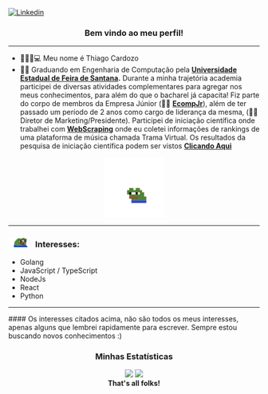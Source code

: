 [![Linkedin](https://img.shields.io/badge/Thiago%20Cardozo-blue?logo=linkedin)](https://www.linkedin.com/in/kadozo/) 

<h3 align="center">Bem vindo ao meu perfil!  </h3> 
<hr/>


- 👨🏾‍💻💻 Meu nome é Thiago Cardozo
- 🧑‍🎓 Graduando em Engenharia de Computação pela **[Universidade Estadual de Feira de Santana](http://www.uefs.br/).**
Durante a minha trajetória academia participei de diversas atividades complementares para agregar nos meus conhecimentos, para além do que o bacharel já capacita! Fiz parte do corpo de membros da Empresa Júnior (🚀💙 **[EcompJr](https://ecompjr.com.br/)**), além de ter passado um período de 2 anos como cargo de liderança da mesma, (🚀💙 Diretor de Marketing/Presidente). Participei de iniciação científica onde trabalhei com **[WebScraping](https://www.parsehub.com/blog/what-is-web-scraping/)** onde eu coletei informações de rankings de uma plataforma de música chamada Trama Virtual. Os resultados da pesquisa de iniciação científica podem ser vistos **[Clicando Aqui](http://bit.ly/plataformasdemusicabrasil)**

<div align="center">
  <img height="120em" src="https://github.com/Kadozo/Kadozo/blob/507eba08a97c6870723dc33b2285f2708fb7ba2e/assets/pepehop3x.gif">

</div>
<hr/>

### <img height="20em" src="assets/7580-pepe-happy.png"> Interesses:  ###  
- Golang
- JavaScript / TypeScript
- NodeJs
- React
- Python

<hr/>
#### Os interesses citados acima, não são todos os meus interesses, apenas alguns que lembrei rapidamente para escrever. Sempre estou buscando novos conhecimentos :) 
<div align="center">
  <h3>Minhas Estatísticas</h3>
  <img height="180em" src="https://github-readme-stats.vercel.app/api?username=Kadozo&theme=omni">
  <img height="180em"  src="https://github-readme-stats.vercel.app/api/top-langs/?username=Kadozo&layout=compact&theme=omni">
</div>


<div align="center">
  <strong>That's all folks!</strong>
</div>
